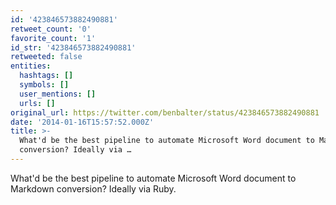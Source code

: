 ```yaml
---
id: '423846573882490881'
retweet_count: '0'
favorite_count: '1'
id_str: '423846573882490881'
retweeted: false
entities:
  hashtags: []
  symbols: []
  user_mentions: []
  urls: []
original_url: https://twitter.com/benbalter/status/423846573882490881
date: '2014-01-16T15:57:52.000Z'
title: >-
  What'd be the best pipeline to automate Microsoft Word document to Markdown
  conversion? Ideally via …
---
```


What'd be the best pipeline to automate Microsoft Word document to Markdown conversion? Ideally via Ruby.